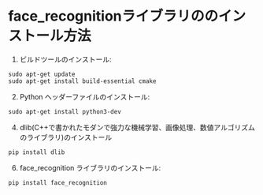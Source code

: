 # face_recognitionライブラリののインストール方法

1. ビルドツールのインストール:
```
sudo apt-get update
sudo apt-get install build-essential cmake
```

2. Python ヘッダーファイルのインストール:  
```
sudo apt-get install python3-dev
```

4. dlib(C++で書かれたモダンで強力な機械学習、画像処理、数値アルゴリズムのライブラリ)のインストール  
```
pip install dlib
```

6. face_recognition ライブラリのインストール:  
```
pip install face_recognition
```
